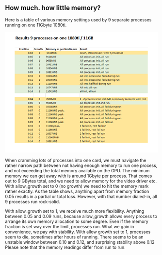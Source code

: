 ## How much. how little memory?

Here is a table of various memory settings used by 9 separate processes running on one 11Gbyte 1080ti.

![ ](/Utils/Screenshots/memorytests.png)

When cramming lots of processes into one card, we must navigate the rather narrow path between not having enough memory to run one process, and not exceeding the total memory available on the GPU. The minimum memory we can get away with is around 1Gbyte per process. That comes out to 9 GBytes total, and we need to allow memory for the video driver etc.
With allow_growth set to 0 (no growth) we need to hit the memory mark rather exactly. As the table shows, anything apart from memory fraction 0.05 results in a partial or total loss. However, with that number dialed-in, all 9 processes run rock-solid.

With allow_growth set to 1, we receive much more flexibility. Anything between 0.05 and 0.09 runs, because allow_growth allows every process to arrange its own memory allocation to some degree. Even if the memory fraction is set way over the limit, processes run. What we gain in convenience, we pay with stability. With allow growth set to 1, processes seem to die, sometimes after hours of running. There seems to be an unstable window between 0.10 and 0.12, and surprising stability above 0.12
Please note that the memory readings differ from run to run.  
